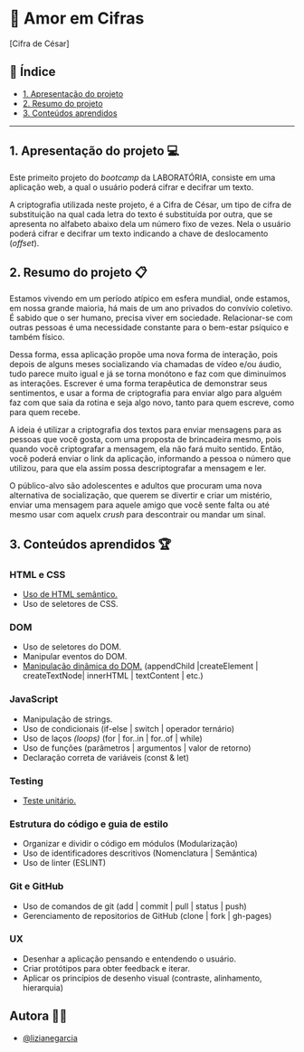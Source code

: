 # :yellow_heart: Amor em Cifras 
[Cifra de César]

## :round_pushpin: Índice

* [1. Apresentação do projeto](#1-apresentação-do-projeto)
* [2. Resumo do projeto](#2-resumo-do-projeto)
* [3. Conteúdos aprendidos](#3-conteúdos-aprendidos)

***

## 1. Apresentação do projeto :computer:

Este primeito projeto do _bootcamp_ da LABORATÓRIA, consiste em uma aplicação web, a qual o usuário poderá cifrar e decifrar um texto.

A criptografia utilizada neste projeto, é a Cifra de César, um tipo de cifra de substituição na qual cada letra do texto é substituída por outra, 
que se apresenta no alfabeto abaixo dela um número fixo de vezes.
Nela o usuário poderá cifrar e decifrar um texto indicando a chave de deslocamento (_offset_).

## 2. Resumo do projeto :clipboard:

Estamos vivendo em um período atípico em esfera mundial, onde estamos, em nossa grande maioria, há mais de um ano privados do convívio coletivo. 
É sabido que o ser humano, precisa viver em sociedade. Relacionar-se com outras pessoas é uma necessidade constante para o bem-estar psíquico e também físico.

Dessa forma, essa aplicação propõe uma nova forma de interação, pois depois de alguns meses socializando via chamadas de vídeo e/ou áudio, tudo parece muito 
igual e já se torna monótono e faz com que diminuímos as interações.
Escrever é uma forma terapêutica de demonstrar seus sentimentos, e usar a forma de criptografia para enviar algo para alguém faz com que saia da rotina e seja 
algo novo, tanto para quem escreve, como para quem recebe.

A ideia é utilizar a criptografia dos textos para enviar mensagens para as pessoas que você gosta, com uma proposta de brincadeira mesmo, pois quando você 
criptografar a mensagem, ela não fará muito sentido.
Então, você poderá enviar o link da aplicação, informando a pessoa o número que utilizou, para que ela assim possa descriptografar a mensagem e ler.

O público-alvo são adolescentes e adultos que procuram uma nova alternativa de socialização, que querem se divertir e criar um mistério, enviar uma mensagem 
para aquele amigo que você sente falta ou até mesmo usar com aquelx _crush_ para descontrair ou mandar um sinal.



## 3. Conteúdos aprendidos :trophy:

### HTML e CSS
- [Uso de HTML semântico.](https://developer.mozilla.org/pt-BR/docs/Glossario/Semantica#Sem%C3%A2ntica_em_HTML)
- Uso de seletores de CSS.

### DOM
- Uso de seletores do DOM.
- Manipular eventos do DOM.
- [Manipulação dinâmica do DOM.](https://developer.mozilla.org/pt-BR/docs/DOM/Referencia_do_DOM/Introdu%C3%A7%C3%A3o)
(appendChild |createElement | createTextNode| innerHTML | textContent | etc.)

### JavaScript
- Manipulação de strings.
- Uso de condicionais (if-else | switch | operador ternário)
- Uso de laços _(loops)_ (for | for..in | for..of | while)
- Uso de funções (parâmetros | argumentos | valor de retorno)
- Declaração correta de variáveis (const & let)

### Testing
- [Teste unitário.](https://jestjs.io/docs/pt-BR/getting-started)

### Estrutura do código e guia de estilo
- Organizar e dividir o código em módulos (Modularização)
- Uso de identificadores descritivos (Nomenclatura | Semântica)
- Uso de linter (ESLINT)

### Git e GitHub
- Uso de comandos de git (add | commit | pull | status | push)
- Gerenciamento de repositorios de GitHub (clone | fork | gh-pages)

### UX
- Desenhar a aplicação pensando e entendendo o usuário.
- Criar protótipos para obter feedback e iterar.
- Aplicar os princípios de desenho visual (contraste, alinhamento, hierarquia)


## Autora :woman_technologist:
- [@lizianegarcia](https://github.com/lizianegarcia)

